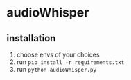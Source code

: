 # audioWhisper

## installation
1. choose envs of your choices
2. run ```pip install -r requirements.txt```
3. run ```python audioWhisper.py```
